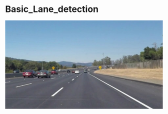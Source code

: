 # Basic_Lane_detection
![image_lane](https://github.com/niteshjha08/Basic_Lane_detection/blob/master/test_images/solidWhiteCurve.jpg)
